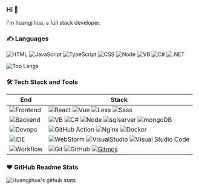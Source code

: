 ### Hi 👋

I'm huangjihua, a full stack developer.

### ✍️ Languages

![HTML](https://img.shields.io/badge/-HTML-E34F26?style=flat&logo=html5&logoColor=white) ![JavaScript](https://img.shields.io/badge/-JavaScript-C69D00?style=flat&logo=javascript&logoColor=white) ![TypeScript](https://img.shields.io/badge/-TypeScript-2f74c0?style=flat&logo=typescript&logoColor=white) ![CSS](https://img.shields.io/badge/-CSS-254bdd?style=flat&logo=css3) ![Node](https://img.shields.io/badge/-node-2b5b83?style=flat&logo=node&logoColor=ffdf76) ![VB](https://img.shields.io/badge/-VBScript-2b5b83?style=flat&logo=VBScript&logoColor=ffdf76&label=VB) ![C#](https://img.shields.io/badge/-CSharp?logo=csharp&label=C%23&labelColor=purple&color=purple)
 ![.NET](https://img.shields.io/badge/-.net-2b5b83?style=flat&logo=.net&logoColor=ffdf76)

![Top Langs](https://github-readme-stats.vercel.app/api/top-langs/?username=huangjihua&layout=compact&hide=javascript,css,html,jupyter%20notebook)

### 🛠 Tech Stack and Tools

| End                                                                  | Stack                                                                                                                                                                                                                                                                                                                       |
| -------------------------------------------------------------------- | --------------------------------------------------------------------------------------------------------------------------------------------------------------------------------------------------------------------------------------------------------------------------------------------------------------------------- |
| ![Frontend](https://img.shields.io/badge/-Frontend-black?style=flat) | ![React](https://img.shields.io/badge/-React-52BAD7?style=flat&logo=react&logoColor=white) ![Vue](https://img.shields.io/badge/-Vue-0170fe?style=flat&logo=vue) ![Less](https://img.shields.io/badge/-Less-1d365d?style=flat&logo=less) ![Sass](https://img.shields.io/badge/-sass-4569d4?style=flat&logo=sass)  |
| ![Backend](https://img.shields.io/badge/-Backend-black?style=flat)   | ![VB](https://img.shields.io/badge/-VBScript-2b5b83?style=flat&logo=VBScript&logoColor=ffdf76&label=VB)  ![C#](https://img.shields.io/badge/-CSharp?logo=csharp&label=C%23&labelColor=purple&color=purple) ![Node](https://img.shields.io/badge/-Node-white?style=flat&logo=node.js) ![sqlserver](https://img.shields.io/badge/-SqlServer-white?style=flat&logo=SqlServer) ![mongoDB](https://img.shields.io/badge/-mongoDB-white?style=flat&logo=mongodb)                                                                                                                                                                   |
| ![Devops](https://img.shields.io/badge/-Devops-black?style=flat)     | ![GitHub Action][gitHub-action]  ![Nginx](https://img.shields.io/badge/-Nginx-CEF1D1?style=flat&logo=nginx)  ![Docker](https://img.shields.io/badge/-Docker-cbe3f2?style=flat&logo=docker)                                                                                                                                                                    |
| ![IDE](https://img.shields.io/badge/-IDE-black?style=flat)           | ![WebStorm](https://img.shields.io/badge/-WebStorm-3a3a3a?style=flat&logo=webstorm) ![VisualStudio](https://img.shields.io/badge/-VisualStudio-3a3a3a?style=flat&logo=Visual-Studio) ![Visual Studio Code](https://img.shields.io/badge/-VS_Code-007ACC?style=flat&logo=Visual-Studio-Code)                                                 |
| ![Workflow](https://img.shields.io/badge/-Ohter-black?style=flat)           | ![Git](https://img.shields.io/badge/-Git-black?style=flat&logo=git) ![GitHub](https://img.shields.io/badge/-GitHub-black?style=flat&logo=github)     [![Gitmoji][gitmoji]][gcw]                                                                                           |

[gitHub-action]: https://img.shields.io/badge/-GitHub_Actions-black?style=flat&logo=github
[gitmoji]: https://img.shields.io/badge/-😉_Gitmoji_Commit_Workflow-black?style=flat
[gcw]: https://github.com/arvinxx/gitmoji-commit-workflow

### ❤️ GitHub Readme Stats

![Huangjihua's github stats](https://github-readme-stats.vercel.app/api?username=huangjihua&show_icons=true)

 
